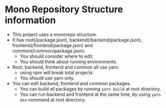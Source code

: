 # Mono Repository Structure information

- This project uses a monorepo structure.
- It has root(/package.json), backend(/backend/package.json), frontend(/frontend/package.json) and common(/common/package.json).
  - You should consider where to edit.
  - You should think about running environments.
- Root, backend, frontend and common all use yarn.
  - using npm will break total projects.
  - You should use yarn only.
- You can edit backend, frontend and common packages.
  - You can build all packages by running `yarn build` at root directory.
  - You can run backend and frontend at the same time, by using `yarn dev` command at root directory.